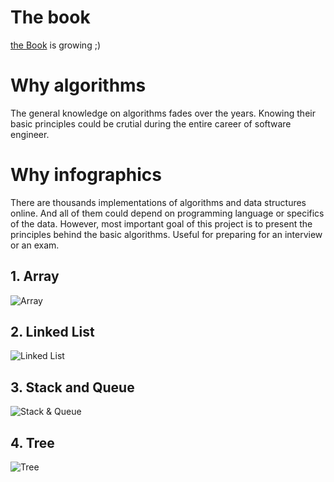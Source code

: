 # The book

[the Book](https://github.com/stoimen/infographics/blob/master/book/Algorithms_as_Infographics.pdf) is growing ;)

# Why algorithms

The general knowledge on algorithms fades over the years. Knowing their basic principles could be crutial during the entire career of software engineer.

# Why infographics

There are thousands implementations of algorithms and data structures online. And all of them could depend on programming language or specifics of the data. However, most important goal of this project is to present the principles behind the basic algorithms. Useful for preparing for an interview or an exam.

## 1. Array

![Array](https://github.com/stoimen/infographics/blob/master/Array.png)

## 2. Linked List

![Linked List](https://github.com/stoimen/infographics/blob/master/Linked_List.png)

## 3. Stack and Queue

![Stack & Queue](https://github.com/stoimen/infographics/blob/master/Stack_Queue.png)

## 4. Tree

![Tree](https://github.com/stoimen/infographics/blob/master/Tree.png)
